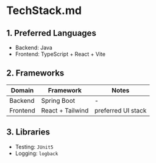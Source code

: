 # TechStack.md

## 1. Preferred Languages
- Backend: Java
- Frontend: TypeScript + React + Vite

## 2. Frameworks
| Domain | Framework | Notes              |
|---------|------------|--------------------|
| Backend | Spring Boot | -                  |
| Frontend | React + Tailwind | preferred UI stack |

## 3. Libraries
- Testing: `JUnit5`
- Logging: `logback`

